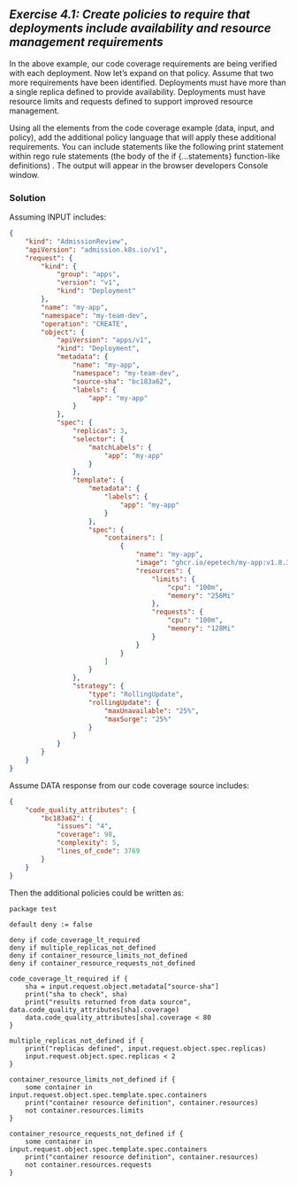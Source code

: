 ## ***Exercise 4.1: Create policies to require that deployments include availability and resource management requirements***

In the above example, our code coverage requirements are being verified with each deployment. Now let’s expand on that policy. Assume that two more requirements have been identified.
Deployments must have more than a single replica defined to provide availability.
Deployments must have resource limits and requests defined to support improved resource management.  

Using all the elements from the code coverage example (data, input, and policy), add the additional policy language that will apply these additional requirements. You can include statements like the following print statement within rego rule statements (the body of the if {...statements} function-like definitions) . The output will appear in the browser developers Console window.

### **Solution**
Assuming INPUT includes:  

```json
{
    "kind": "AdmissionReview",
    "apiVersion": "admission.k8s.io/v1",
    "request": {
        "kind": {
            "group": "apps",
            "version": "v1",
            "kind": "Deployment"
        },
        "name": "my-app",
        "namespace": "my-team-dev",
        "operation": "CREATE",
        "object": {
            "apiVersion": "apps/v1",
            "kind": "Deployment",
            "metadata": {
                "name": "my-app",
                "namespace": "my-team-dev",
                "source-sha": "bc183a62",
                "labels": {
                    "app": "my-app"
                }
            },
            "spec": {
                "replicas": 3,
                "selector": {
                    "matchLabels": {
                        "app": "my-app"
                    }
                },
                "template": {
                    "metadata": {
                        "labels": {
                            "app": "my-app"
                        }
                    },
                    "spec": {
                        "containers": [
                            {
                                "name": "my-app",
                                "image": "ghcr.io/epetech/my-app:v1.8.3",
                                "resources": {
                                    "limits": {
                                        "cpu": "100m",
                                        "memory": "256Mi"
                                    },
                                    "requests": {
                                        "cpu": "100m",
                                        "memory": "128Mi"
                                    }
                                }
                            }
                        ]
                    }
                },
                "strategy": {
                    "type": "RollingUpdate",
                    "rollingUpdate": {
                        "maxUnavailable": "25%",
                        "maxSurge": "25%"
                    }
                }
            }
        }
    }
}
```

Assume DATA response from our code coverage source includes:  

```json
{
    "code_quality_attributes": {
        "bc183a62": {
            "issues": "4",
            "coverage": 98,
            "complexity": 5,
            "lines_of_code": 3769
        }
    }
}
```

Then the additional policies could be written as:  

```rego
package test

default deny := false

deny if code_coverage_lt_required
deny if multiple_replicas_not_defined
deny if container_resource_limits_not_defined
deny if container_resource_requests_not_defined

code_coverage_lt_required if {
	sha = input.request.object.metadata["source-sha"]
	print("sha to check", sha)
	print("results returned from data source", data.code_quality_attributes[sha].coverage)
	data.code_quality_attributes[sha].coverage < 80
}

multiple_replicas_not_defined if {
	print("replicas defined", input.request.object.spec.replicas)
	input.request.object.spec.replicas < 2
}

container_resource_limits_not_defined if {
	some container in input.request.object.spec.template.spec.containers
	print("container resource definition", container.resources)
	not container.resources.limits
}

container_resource_requests_not_defined if {
	some container in input.request.object.spec.template.spec.containers
	print("container resource definition", container.resources)
	not container.resources.requests
}
```
